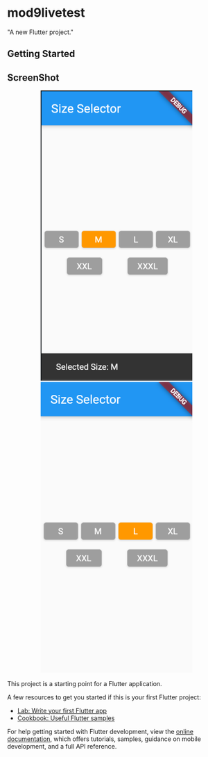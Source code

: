 # mod9livetest

"A new Flutter project."

## Getting Started

## ScreenShot

<div align = "center">
<img src="assets/1.png" width="350" />
<img src="assets/2.png" width="350" />

</div>

This project is a starting point for a Flutter application.

A few resources to get you started if this is your first Flutter project:

- [Lab: Write your first Flutter app](https://docs.flutter.dev/get-started/codelab)
- [Cookbook: Useful Flutter samples](https://docs.flutter.dev/cookbook)

For help getting started with Flutter development, view the
[online documentation](https://docs.flutter.dev/), which offers tutorials,
samples, guidance on mobile development, and a full API reference.
